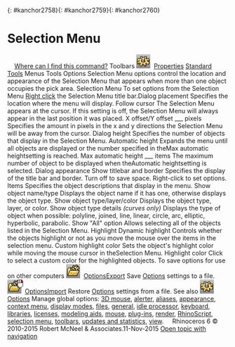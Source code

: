 ---
---

{: #kanchor2758}{: #kanchor2759}{: #kanchor2760}
# Selection Menu
 [![images/transparent.gif](images/transparent.gif)Where can I find this command?](javascript:void(0);) Toolbars
![images/options.png](images/options.png) [Properties](properties-toolbar.html)  [Standard](standard-toolbar.html)  [Tools](tools-toolbar.html) 
Menus
Tools
Options
Selection Menu options control the location and appearance of the Selection Menu that appears when more than one object occupies the pick area.
Selection Menu
To set options from the Selection Menu
 [Right click](right-mouse-click.html) the Selection Menu title bar.Dialog placement
Specifies the location where the menu will display.
Follow cursor
The Selection Menu appears at the cursor. If this setting is off, the Selection Menu will always appear in the last position it was placed.
X offset/Y offset ___ pixels
Specifies the amount in pixels in the x and y&#160;directions the Selection Menu will be away from the cursor.
Dialog height
Specifies the number of objects that display in the Selection Menu.
Automatic height
Expands the menu until all objects are displayed or the number specified in theMax automatic heightsetting is reached.
Max automatic height ___ items
The maximum number of object to be displayed when theAutomatic heightsetting is selected.
Dialog appearance
Show titlebar and border
Specifies the display of the title bar and border.
Turn off to save space.
Right-click to set options.
Items
Specifies the object descriptions that display in the menu.
Show object name/type
Displays the object name if it has one, otherwise displays the object type.
Show object type/layer/color
Displays the object type, layer, or color.
Show object type details *(curves only)* 
Displays the type of object when possible: polyline, joined, line, linear, circle, arc, elliptic, hyperbolic, parabolic.
Show "All" option
Allows selecting all of the objects listed in the Selection Menu.
Highlight
Dynamic highlight
Controls whether the objects highlight or not as you move the mouse over the items in the selection menu.
Custom highlight color
Sets the object's highlight color while moving the mouse cursor in theSelection Menu.
Highlight color
Click to select a custom color for the highlighted objects.
To save options for use on other computers
![images/optionsexport.png](images/optionsexport.png) [OptionsExport](optionsexport.html) 
Save [Options](options.html) settings to a file.
![images/optionsimport.png](images/optionsimport.png) [OptionsImport](optionsexport.html#optionsimport) 
Restore [Options](options.html) settings from a file.
See also
![images/options.png](images/options.png) [Options](options.html) 
Manage global options: [3D mouse](3dconnexion.html), [alerter](alerter.html), [aliases](aliases.html), [appearance](appearance.html), [context menu](context-menu.html), [display modes](view-displaymode-options.html), [files](files.html), [general](general.html), [idle processor](idleprocessor.html), [keyboard](keyboard.html), [libraries](libraries.html), [licenses](licenses.html), [modeling aids](modeling-aids.html), [mouse](mouse.html), [plug-ins](plug-ins.html), [render](rendering.html), [RhinoScript](rhinoscript.html), [selection menu](#), [toolbars](toolbars.html), [updates and statistics](updates-and-statistics.html), [view](view.html).
&#160;
&#160;
Rhinoceros 6 © 2010-2015 Robert McNeel &amp; Associates.11-Nov-2015
 [Open topic with navigation](selection-menu.html) 

